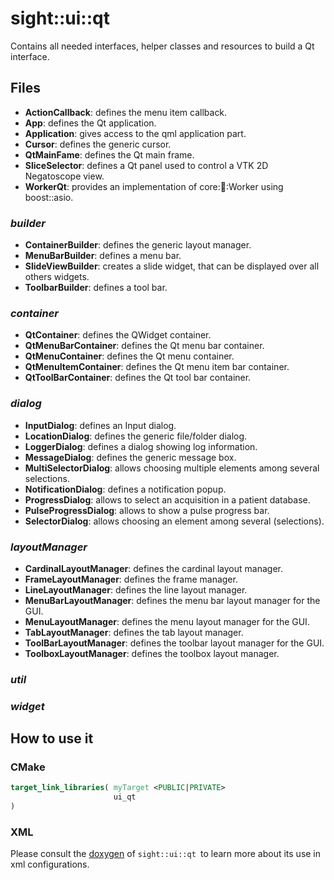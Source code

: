 # sight::ui::qt

Contains all needed interfaces, helper classes and resources to build a Qt interface.

## Files

- **ActionCallback**: defines the menu item callback.
- **App**: defines the Qt application.
- **Application**: gives access to the qml application part.
- **Cursor**: defines the generic cursor.
- **QtMainFame**: defines the Qt main frame.
- **SliceSelector**: defines a Qt panel used to control a VTK 2D Negatoscope view.
- **WorkerQt**: provides an implementation of core::thread::Worker using boost::asio.

### _builder_

- **ContainerBuilder**: defines the generic layout manager.
- **MenuBarBuilder**: defines a menu bar.
- **SlideViewBuilder**: creates a slide widget, that can be displayed over all others widgets.
- **ToolbarBuilder**: defines a tool bar.

### _container_

- **QtContainer**: defines the QWidget container.
- **QtMenuBarContainer**: defines the Qt menu bar container.
- **QtMenuContainer**: defines the Qt menu container.
- **QtMenuItemContainer**: defines the Qt menu item bar container.
- **QtToolBarContainer**: defines the Qt tool bar container.

### _dialog_

- **InputDialog**: defines an Input dialog.
- **LocationDialog**: defines the generic file/folder dialog.
- **LoggerDialog**: defines a dialog showing log information.
- **MessageDialog**: defines the generic message box.
- **MultiSelectorDialog**: allows choosing multiple elements among several selections.
- **NotificationDialog**: defines a notification popup.
- **ProgressDialog**: allows to select an acquisition in a patient database.
- **PulseProgressDialog**: allows to show a pulse progress bar.
- **SelectorDialog**: allows choosing an element among several (selections).

### _layoutManager_

- **CardinalLayoutManager**: defines the cardinal layout manager.
- **FrameLayoutManager**: defines the frame manager.
- **LineLayoutManager**: defines the line layout manager.
- **MenuBarLayoutManager**: defines the menu bar layout manager for the GUI.
- **MenuLayoutManager**: defines the menu layout manager for the GUI.
- **TabLayoutManager**: defines the tab layout manager.
- **ToolBarLayoutManager**: defines the toolbar layout manager for the GUI.
- **ToolboxLayoutManager**: defines the toolbox layout manager.

### _util_

### _widget_

## How to use it

### CMake

```cmake
target_link_libraries( myTarget <PUBLIC|PRIVATE> 
                       ui_qt
)
```

### XML

Please consult the [doxygen](https://sight.pages.ircad.fr/sight) of `sight::ui::qt `to learn more about its use in xml configurations.
